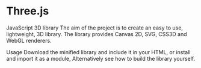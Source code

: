 Three.js
=========================
JavaScript 3D library
The aim of the project is to create an easy to use, lightweight, 3D library. The library provides Canvas 2D, SVG, CSS3D and WebGL renderers.



Usage
Download the minified library and include it in your HTML, or install and import it as a module, Alternatively see how to build the library yourself.

<script src="js/three.min.js"></script>
